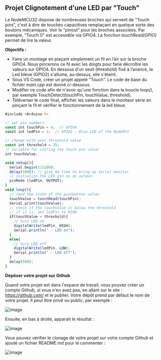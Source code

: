 ## Projet Clignotement d'une LED par "Touch"

Le NodeMCU32 dispose de nombreuses broches qui servent de "Touch pins", c'est à dire de touches capacitives remplaçant en quelque sorte des boutons mécaniques. Voir le "pinout" pour les broches associées. Par exemple, "Touch 0" est accessible via GPIO4. La fonction *touchRead(GPIO)* permet de lire la valeur.

**Objectifs :**

* Faire un montage en plaçant simplement un fil en l’air sur la broche GPIO4. Nous pincerons ce fil avec les doigts pour farie décroître les valeurs sur GPIO4. En dessous d’un seuil (threshold) fixé à l’avance, la Led bleue (GPIO2) s'allume, au-dessus, elle s'éteint. 
* Sous VS Code, créer un projet appelé "Touch". Le code de base du fichier *main.cpp* est donné ci-dessous.
* Modifier ce code afin de n'avoir qu'une fonction dans la boucle *loop()*, par exemple TouchDetect(touchPin, touchValue, threshold).
* Téléverser le code final, afficher les valeurs dans le moniteur série en pinçant le fil et vérifier le fonctionnement de la led bleue.

```javascript
#include <Arduino.h>

// set pin numbers
const int touchPin = 4;  // GPIO4
const int ledPin = 2;  // GPIO2 : Blue LED of the NodeMCU

// change with your threshold value
const int threshold = 25;
// variable for storing the touch pin value 
int touchValue;

void setup(){
  Serial.begin(115200);
  delay(1000); // give me time to bring up serial monitor
  // initialize the LED pin as an output:
  pinMode (ledPin, OUTPUT);
}
void loop(){
  // read the state of the pushbutton value:
  touchValue = touchRead(touchPin);
  Serial.print(touchValue);
  // check if the touchValue is below the threshold
  // if it is, set ledPin to HIGH
  if(touchValue < threshold){
    // turn LED on
    digitalWrite(ledPin, HIGH);
    Serial.println(" - LED on");
  }
  else{
    // turn LED off
    digitalWrite(ledPin, LOW);
    Serial.println(" - LED off");
  }
  delay(500);
}
```

**Dépôser votre projet sur Github**

Quand votre projet est dans l'espace de travail, vous pouvez créer un compte Github, si vous n'en avez pas, en allant sur le site : https://github.com/ et le publier. Votre dépôt prend par défaut le nom de votre projet. Il peut être privé ou public, par exemple :

![image](https://user-images.githubusercontent.com/44494044/130093650-7f39d625-7b4d-4b6b-907c-34e631f458ba.png)

Ensuite, en bas à droite, apparaît le résultat :

![image](https://user-images.githubusercontent.com/44494044/130094111-2b00a6c3-d766-4c54-a3c8-30c543bc21d5.png)

Vous pouvez vérifier le clonage de votre projet sur votre compte Github et ajouté un fichier README.md pour le commenter :

![image](https://user-images.githubusercontent.com/44494044/130094273-abc53bff-186e-4cd1-96dc-c0eda6c75100.png)
 


